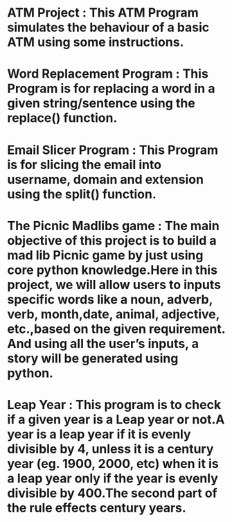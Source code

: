 # ATM Project :  This ATM Program simulates the behaviour of a basic ATM using some instructions.

# Word Replacement Program : This Program is for replacing a word in a given string/sentence using the replace() function.

# Email Slicer Program :  This Program is for slicing the email into username, domain and extension using the split() function.

# The Picnic Madlibs game : The main objective of this project is to build a mad lib Picnic  game by just using core python knowledge.Here in this project, we will allow users to inputs specific words like a noun, adverb, verb, month,date, animal, adjective, etc.,based on the given requirement. And using all the user’s inputs, a story will be generated using python.

# Leap Year : This program is to check if a given year is a Leap year or not.A year is a leap year if it is evenly divisible by 4, unless it is a century year (eg. 1900, 2000, etc) when it is a leap year only if the year is evenly divisible by 400.The second part of the rule effects century years.
